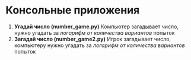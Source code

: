 # Консольные приложения

1. **Угадай число (number_game.py)**
    Компьютер загадывает число, нужно угадать за *логарифм от количества вариантов* попыток
2. **Загадай число (number_game2.py)**
    Игрок загадывает число, компьютеру нужно угадать за *логарифм от количества вариантов* попыток